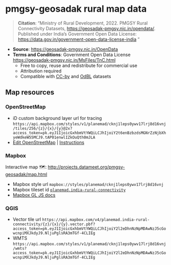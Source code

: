 # pmgsy-geosadak rural map data

> **Citation**: “Ministry of Rural Development, 2022. PMGSY Rural Connectivity Datasets, https://geosadak-pmgsy.nic.in/opendata/. Published under India’s Government Open Data License: https://data.gov.in/government-open-data-license-india ”

- **Source**: https://geosadak-pmgsy.nic.in/OpenData
- **Terms and Conditions**: Government Open Data License https://geosadak-pmgsy.nic.in/MsFiles/TnC.html
  - Free to copy, reuse and redistribute for commercial use
  - Attribution required
  - Compatible with [CC-by](https://creativecommons.org/licenses/by/4.0/) and [OdBL](https://wiki.openstreetmap.org/wiki/Open_Geospatial_Data_from_Government_of_India#India_OpenData:_data.gov.in) datasets

## Map resources

### OpenStreetMap

- iD custom background layer url for tracing `https://api.mapbox.com/styles/v1/planemad/cknj1leps0ywv17lrj8d16vnj/tiles/256/{z}/{x}/{y}@2x?access_token=pk.eyJ1IjoicGxhbmVtYWQiLCJhIjoiY2t6enBzbzdsMGNrZzNjbXhyeWdkeW55MCJ9.tAP01enwlIZkOuQth0mJLA` 
- [Edit OpenStreetMap](https://www.openstreetmap.org/#map=6/20.654/78.915) | [Instructions](https://learnosm.org/en/beginner/id-editor/#configuring-the-background-layer)

### Mapbox

Interactive map 🗺️: http://projects.datameet.org/pmgsy-geosadak/map.html
- Mapbox style url `mapbox://styles/planemad/cknj1leps0ywv17lrj8d16vnj`
- Mapbox tileset id [`planemad.india-rural-connectivity`](https://studio.mapbox.com/tilesets/planemad.india-rural-connectivity)
- [Mapbox GL JS docs](https://docs.mapbox.com/mapbox-gl-js/guides/)

### QGIS

- Vector tile url `https://api.mapbox.com/v4/planemad.india-rural-connectivity/{z}/{x}/{y}.vector.pbf?access_token=pk.eyJ1IjoicGxhbmVtYWQiLCJhIjoiY2l2eDhnNzNpMDAwNzJ5cGowcnpiMXJkdyJ9.NljuPglsRA3mTGf-4CLIEg`
- WMTS `https://api.mapbox.com/styles/v1/planemad/cknj1leps0ywv17lrj8d16vnj/wmts?access_token=pk.eyJ1IjoicGxhbmVtYWQiLCJhIjoiY2l2eDhnNzNpMDAwNzJ5cGowcnpiMXJkdyJ9.NljuPglsRA3mTGf-4CLIEg`
